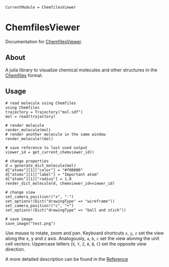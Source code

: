 ```@meta
CurrentModule = ChemfilesViewer
```

# ChemfilesViewer

Documentation for [ChemfilesViewer](https://github.com/alexriss/ChemfilesViewer.jl).

## About

A julia library to visualize chemical molecules and other structures in the [Chemfiles](https://github.com/chemfiles/Chemfiles.jl) format.


## Usage

```
# read molecule using Chemfiles
using Chemfiles
trajectory = Trajectory("mol.sdf")
mol = read(trajectory)

# render molecule
render_molecule(mol)
# render another molecule in the same window
render_molecule!(mol)

# save reference to last used output
viewer_id = get_current_chemviewer_id()
    
# change properties
d = generate_dict_molecule(mol)
d["atoms"][1]["color"] = "#f00000"
d["atoms"][1]["label"] = "Important atom"
d["atoms"][1]["radius"] = 1.0
render_dict_molecule(d, chemviewer_id=viewer_id)

# change view
set_camera_position!("x", "-")
set_options!(Dict("drawingType" => "wireframe"))
set_camera_position!("c", "+")
set_options!(Dict("drawingType" => "ball and stick"))

# save image
save_image("test.png")
```

Use mouse to rotate, zoom and pan. Keyboard shortcuts `x`, `y`, `z` set the view along the x, y and z axis.
Analogously, `a`, `b`, `c` set the view alonmg the unit cell vectors. Uppercase letters (`X`, `Y`, `Z`, `A`, `B`, `C`) set the opposite view direction.

A more detailed description can be found in the [Reference](@ref)